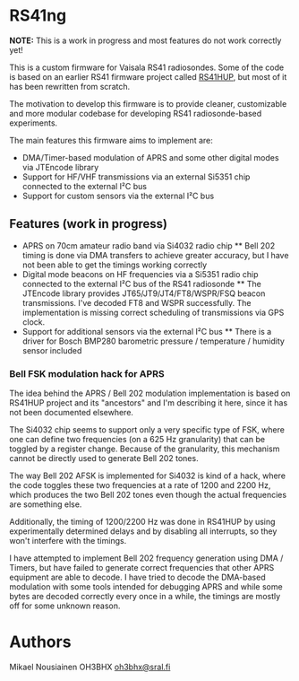 # RS41ng

**NOTE:** This is a work in progress and most features do not work correctly yet!

This is a custom firmware for Vaisala RS41 radiosondes. Some of the code is based
on an earlier RS41 firmware project called [RS41HUP](https://github.com/df8oe/RS41HUP),
but most of it has been rewritten from scratch.

The motivation to develop this firmware is to provide cleaner, customizable and
more modular codebase for developing RS41 radiosonde-based experiments.

The main features this firmware aims to implement are:
* DMA/Timer-based modulation of APRS and some other digital modes via JTEncode library
* Support for HF/VHF transmissions via an external Si5351 chip connected to the external I²C bus
* Support for custom sensors via the external I²C bus

## Features (work in progress)

* APRS on 70cm amateur radio band via Si4032 radio chip
** Bell 202 timing is done via DMA transfers to achieve greater accuracy, but I have not been able to get the timings working correctly
* Digital mode beacons on HF frequencies via a Si5351 radio chip connected to the external I²C bus of the RS41 radiosonde
** The JTEncode library provides JT65/JT9/JT4/FT8/WSPR/FSQ beacon transmissions. I've decoded FT8 and WSPR successfully.
   The implementation is missing correct scheduling of transmissions via GPS clock.
* Support for additional sensors via the external I²C bus
** There is a driver for Bosch BMP280 barometric pressure / temperature / humidity sensor included 

### Bell FSK modulation hack for APRS

The idea behind the APRS / Bell 202 modulation implementation is based on RS41HUP project and its "ancestors"
and I'm describing it here, since it has not been documented elsewhere.

The Si4032 chip seems to support only a very specific type of FSK, where one can define two frequencies
(on a 625 Hz granularity) that can be toggled by a register change. Because of the granularity, this mechanism cannot be directly
used to generate Bell 202 tones.

The way Bell 202 AFSK is implemented for Si4032 is kind of a hack, where the code toggles these two frequencies at
a rate of 1200 and 2200 Hz, which produces the two Bell 202 tones even though the actual frequencies are something else.

Additionally, the timing of 1200/2200 Hz was done in RS41HUP by using experimentally determined delays
and by disabling all interrupts, so they won't interfere with the timings.

I have attempted to implement Bell 202 frequency generation using DMA / Timers, but have failed to generate correct
frequencies that other APRS equipment are able to decode. I have tried to decode the DMA-based modulation with
some tools intended for debugging APRS and while some bytes are decoded correctly every once in a while,
the timings are mostly off for some unknown reason.

# Authors

Mikael Nousiainen OH3BHX <oh3bhx@sral.fi>
